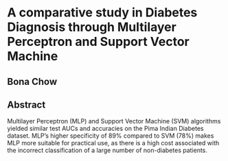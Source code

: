# A comparative study in Diabetes Diagnosis through Multilayer Perceptron and Support Vector Machine

## Bona Chow

## Abstract
Multilayer Perceptron (MLP) and Support Vector Machine (SVM) algorithms yielded similar test AUCs and accuracies on the Pima Indian Diabetes dataset. MLP’s higher specificity of 89% compared to SVM (78%) makes MLP more suitable for practical use, as there is a high cost associated with the incorrect classification of a large number of non-diabetes patients.
